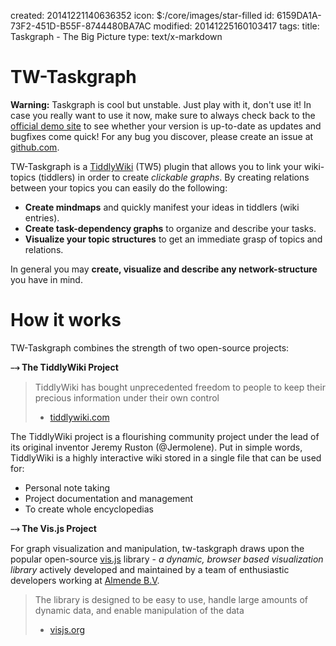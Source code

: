 created: 20141221140636352
icon: $:/core/images/star-filled
id: 6159DA1A-73F2-451D-B55F-8744480BA7AC
modified: 20141225160103417
tags: 
title: Taskgraph - The Big Picture
type: text/x-markdown

# TW-Taskgraph

**Warning:** Taskgraph is cool but unstable. Just play with it, don't use it! In case you really want to use it now, make sure to always check back to the [official demo site](http://bit.ly/taskgraph) to see whether your version is up-to-date as updates and bugfixes come quick! For any bug you discover, please create an issue at [github.com](|https://github.com/felixhayashi/tw-taskgraph/issues).

TW-Taskgraph is a [TiddlyWiki](http://tiddlywiki.com/) (TW5) plugin that allows you to link your wiki-topics (tiddlers) in order to create *clickable graphs*. By creating relations between your topics you can easily do the following:

* **Create mindmaps** and quickly manifest your ideas in tiddlers (wiki entries).
* **Create task-dependency graphs** to organize and describe your tasks.
* **Visualize your topic structures** to get an immediate grasp of topics and relations.

In general you may **create, visualize and describe any network-structure** you have in mind.

# How it works

TW-Taskgraph combines the strength of two open-source projects:

**⤍ The TiddlyWiki Project**

> TiddlyWiki has bought unprecedented freedom to people to keep their precious information under their own control
> - [tiddlywiki.com]([http://tiddlywiki.com]/#TiddlyWiki)

The TiddlyWiki project is a flourishing community project under the lead of its original inventor Jeremy Ruston (@Jermolene). Put in simple words, TiddlyWiki is a highly interactive wiki stored in a single file that can be used for:

* Personal note taking
* Project documentation and management
* To create whole encyclopedias


**⤍ The Vis.js Project**

For graph visualization and manipulation, tw-taskgraph draws upon the popular open-source [vis.js](http://visjs.org/) library - *a dynamic, browser based visualization library* actively developed and maintained by a team of enthusiastic developers working at [Almende B.V](|http://almende.com).

> The library is designed to be easy to use, handle large amounts of dynamic data, and enable manipulation of the data
>  - [visjs.org](|http://visjs.org/)

